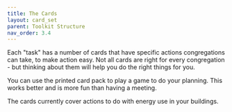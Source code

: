 ```yaml
---
title: The Cards
layout: card_set
parent: Toolkit Structure
nav_order: 3.4
---
```


Each "task" has a number of cards that have specific actions congregations can take, to make action easy. Not all cards are right for every congregation - but thinking about them will help you do the right things for you.  

You can use the printed card pack to play a game to do your planning.  This works better and is more fun than having a meeting.   

The cards currently cover actions to do with energy use in your buildings.


<!-- Don't need this if RW keeps what I wrote about why cards for energy in buildings, on toolkit.md 

<div class="callout-left full">

<h3>Coverage</h3>

<p>
    We currently only have cards for actions to do with energy use in your buildings.  They cover the first two petals, Energy Efficiency Improvements and Clean Energy, plus a few Positive Finance cards.
</p>

</div>

-->
